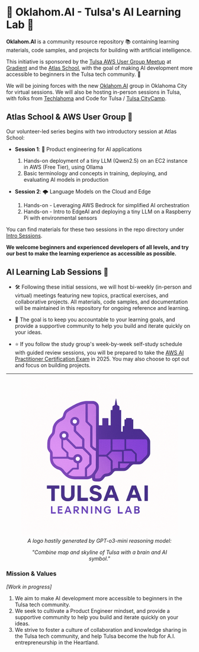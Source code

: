 # 🧠 Oklahom.AI - Tulsa's AI Learning Lab 🤖

**Oklahom.AI** is a community resource repository 📚 containing learning materials, code samples, and projects for building with artificial intelligence. 

This initiative is sponsored by the [Tulsa AWS User Group Meetup](https://www.meetup.com/tulsa-aws) at [Gradient](https://www.joingradient.com/) and the [Atlas School](https://www.atlasschool.com/), with the goal of making AI development more accessible to beginners in the Tulsa tech community. 🌟

We will be joining forces with the new [Oklahom.AI](https://oklahom.ai/) group in Oklahoma City for virtual sessions. We will also be hosting in-person sessions in Tulsa, with folks from [Techlahoma](https://www.techlahoma.org/) and Code for Tulsa / [Tulsa CityCamp](https://citycamp.com/).


## Atlas School & AWS User Group 🤝

Our volunteer-led series begins with two introductory session at Atlas School:

- **Session 1**: 🚀 Product engineering for AI applications
    1. Hands-on deployment of a tiny LLM (Qwen2.5) on an EC2 instance in AWS (Free Tier), using Ollama
    2. Basic terminology and concepts in training, deploying, and evaluating AI models in production

- **Session 2**: 🌩️ Language Models on the Cloud and Edge
    1. Hands-on - Leveraging AWS Bedrock for simplified AI orchestration
    2. Hands-on - Intro to EdgeAI and deploying a tiny LLM on a Raspberry Pi with environmental sensors

You can find materials for these two sessions in the repo directory under [Intro Sessions](/Intro%20Sessions).

**We welcome beginners and experienced developers of all levels, and try our best to make the learning experience as accessible as possible.** 

## AI Learning Lab Sessions 🧬

* 🛠️  Following these initial sessions, we will host bi-weekly (in-person and virtual) meetings featuring new topics, practical exercises, and collaborative projects. All materials, code samples, and documentation will be maintained in this repository for ongoing reference and learning. 

* 🚀  The goal is to keep you accountable to your learning goals, and provide a supportive community to help you build and iterate quickly on your ideas. 

* ⭐  If you follow the study group's week-by-week self-study schedule with guided review sessions, you will be prepared to take the [AWS AI Practitioner Certification Exam](https://www.geeksforgeeks.org/aws-certified-ai-practitioner-aif-c01/) in 2025. You may also choose to opt out and focus on building projects.

---

<div align="center">
<figure>
  <img src="./assets/images/Tulsa%20AI%20Learning%20Lab%20logo.png" alt="Tulsa AI Learning Lab Logo" width="450">
  <br>
  <figcaption><em>A logo hastily generated by GPT-o3-mini reasoning model: 
  <p>"Combine map and skyline of Tulsa with a brain and AI symbol."</p></em></figcaption>
</figure>
</div>


### Mission & Values
_[Work in progress]_

1. We aim to make AI development more accessible to beginners in the Tulsa tech community.
2. We seek to cultivate a Product Engineer mindset, and provide a supportive community to help you build and iterate quickly on your ideas.
3. We strive to foster a culture of collaboration and knowledge sharing in the Tulsa tech community, and help Tulsa become the hub for A.I. entrepreneurship in the Heartland.